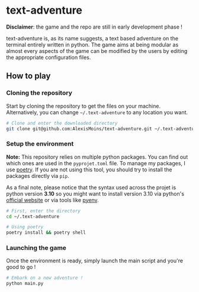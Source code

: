# text-adventure

**Disclaimer**: the game and the repo are still in early development phase !

text-adventure is, as its name suggests, a text based adventure on the terminal entirely written in python. The game aims at being modular as almost every aspects of the game can be modified by the users by editing the appropriate configuration files.

## How to play

### Cloning the repository

Start by cloning the repository to get the files on your machine. Alternatively, you can change `~/.text-adventure` to any location you want.

```bash
# Clone and enter the downloaded directory
git clone git@github.com:AlexisMoins/text-adventure.git ~/.text-adventure
```

### Setup the environment

**Note:** This repository relies on multiple python packages. You can find out which ones are used in the `pyprojet.toml` file. To manage my packages, I use [poetry](https://python-poetry.org). If you are not using this tool, you should try to install the packages directly via `pip`.

As a final note, please notice that the syntax used across the projet is python version **3.10** so you might want to install version 3.10 via python's [official website](https://www.python.org) or via tools like [pyenv](https://github.com/pyenv/pyenv).

```bash
# First, enter the directory
cd ~/.text-adventure

# Using poetry
poetry install && poetry shell
```

### Launching the game

Once the environment is ready, simply launch the main script and you're good to go !

```bash
# Embark on a new adventure !
python main.py
```
